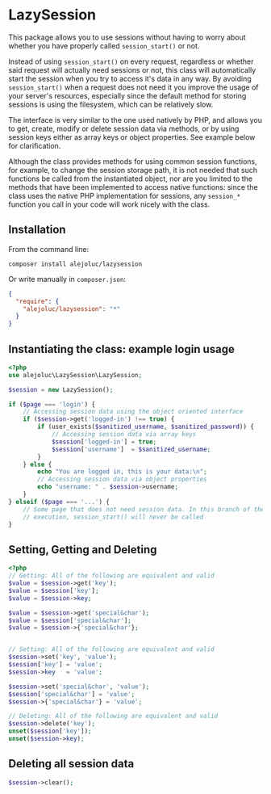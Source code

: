 # LazySession

This package allows you to use sessions without having to worry about
whether you have properly called `session_start()` or not.

Instead of using `session_start()` on every request, regardless or whether
said request will actually need sessions or not, this class will automatically
start the session when you try to access it's data in any way. By avoiding
`session_start()` when a request does not need it you improve the usage of
your server's resources, especially since the default method for storing
sessions is using the filesystem, which can be relatively slow.
 
The interface is very similar to the one used natively by PHP, and allows
you to get, create, modify or delete session data via methods, or by using
session keys either as array keys or object properties. See example below
for clarification.

Although the class provides methods for using common session functions,
for example, to change the session storage path, it is not needed that
such functions be called from the instantiated object, nor are you limited
to the methods that have been implemented to access native functions:
since the class uses the native PHP implementation for sessions, any
`session_*` function you call in your code will work nicely
with the class.

## Installation

From the command line:

`composer install alejoluc/lazysession`

Or write manually in `composer.json`:

```json
{
  "require": {
    "alejoluc/lazysession": "*"
  }
}
```

## Instantiating the class: example login usage

```php
<?php
use alejoluc\LazySession\LazySession;

$session = new LazySession();

if ($page === 'login') {
    // Accessing session data using the object oriented interface
    if ($session->get('logged-in') !== true) {
        if (user_exists($sanitized_username, $sanitized_password)) {
            // Accessing session data via array keys
            $session['logged-in'] = true;
            $session['username']  = $sanitized_username;
        }   
    } else {
        echo "You are logged in, this is your data:\n";
        // Accessing session data via object properties
        echo "username: " . $session->username;
    }   
} elseif ($page === '...') {
    // Some page that does not need session data. In this branch of the
    // execution, session_start() will never be called
}
```

## Setting, Getting and Deleting

```php
<?php
// Getting: All of the following are equivalent and valid
$value = $session->get('key');
$value = $session['key'];
$value = $session->key;

$value = $session->get('special&char');
$value = $session['special&char'];
$value = $session->{'special&char'};


// Setting: All of the following are equivalent and valid
$session->set('key', 'value');
$session['key'] = 'value';
$session->key   = 'value';

$session->set('special&char', 'value');
$session['special&char'] = 'value';
$session->{'special&char'} = 'value';

// Deleting: All of the following are equivalent and valid
$session->delete('key');
unset($session['key']);
unset($session->key);
```

## Deleting all session data

```php
$session->clear();
```